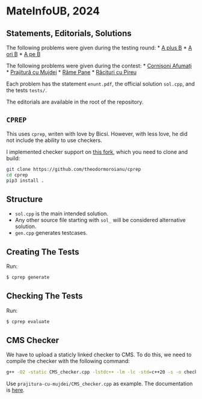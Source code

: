# MateInfoUB, 2024

## Statements, Editorials, Solutions

The following problems were given during the testing round:
    * [A plus B](a-plus-b/)
    * [A ori B](a-ori-b/)
    * [A pe B](a-pe-b/)

The following problems were given during the contest:
    * [Cornișoni Afumați](cornisoni-afumati/)
    * [Prajitură cu Mujdei](prajitura-cu-mujdei/)
    * [Râme Pane](rame-pane/)
    * [Răcituri cu Pireu](racituri-cu-pireu/)

Each problem has the statement `enunt.pdf`, the official solution `sol.cpp`, and the tests `tests/`.

The editorials are available in the root of the repository.

## `CPREP`

This uses `cprep`, writen with love by Bicsi.
However, with less love, he did not include the ability to use checkers.

I implemented checker support on [this fork](https://github.com/theodormoroianu/cprep), which you need to clone and build:

```Bash
git clone https://github.com/theodormoroianu/cprep
cd cprep
pip3 install .
```

## Structure

 * `sol.cpp` is the main intended solution.
 * Any other source file starting with `sol_` will be considered alternative solution.
 * `gen.cpp` generates testcases.

## Creating The Tests

Run:
```Bash
$ cprep generate
```

## Checking The Tests

Run:
```Bash
$ cprep evaluate
```

## CMS Checker

We have to upload a staticly linked checker to CMS. To do this, we need to compile the checker with the following command:
```Bash
g++ -O2 -static CMS_checker.cpp -lstdc++ -lm -lc -std=c++20 -s -o checker
```

Use `prajitura-cu-mujdei/CMS_checker.cpp` as example.
The documentation is [here](https://cms.readthedocs.io/en/v1.4/Task%20types.html#tasktypes-checker).